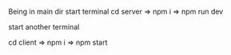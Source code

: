 Being in main dir start terminal
cd server => npm i => npm run dev

start another terminal

cd client => npm i => npm start
